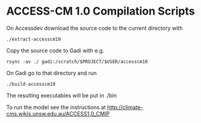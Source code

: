 ACCESS-CM 1.0 Compilation Scripts
=================================

On Accessdev download the source code to the current directory with

    ./extract-accesscm10

Copy the source code to Gadi with e.g.

    rsync -av ./ gadi:/scratch/$PROJECT/$USER/accesscm10

On Gadi go to that directory and run

    ./build-accesscm10

The resulting executables will be put in ./bin

To run the model see the instructions at http://climate-cms.wikis.unsw.edu.au/ACCESS1.0_CMIP


